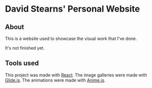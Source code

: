 # David Stearns' Personal Website

## About

This is a website used to showcase the visual work that I've done.

It's not finished yet.

## Tools used
This project was made with [React](https://reactjs.org).
The image galleries were made with [Glide.js](https://glidejs.com).
The animations were made with [Anime.js](https://animejs.com).
